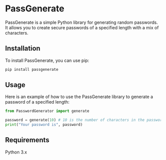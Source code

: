 # PassGenerate

PassGenerate is a simple Python library for generating random passwords. It allows you to create secure passwords of a specified length with a mix of characters.

## Installation

To install PassGenerate, you can use pip:

```bash
pip install passgenerate
```

## Usage

Here is an example of how to use the PassGenerate library to generate a password of a specified length:

```python
from PasswordGenerator import generate

password = generate(10) # 10 is the number of characters in the password
print("Your password is", password)
```

## Requirements
Python 3.x